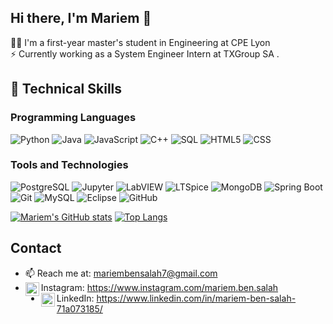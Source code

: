 ## Hi there, I'm Mariem 👋

👩‍🎓 I'm a first-year master's student in Engineering at CPE Lyon <br>
⚡ Currently working as a System Engineer Intern at TXGroup SA .


## 💼 Technical Skills

### Programming Languages
![Python](https://img.shields.io/badge/-Python-blue?style=flat&logo=python&logoColor=white)
![Java](https://img.shields.io/badge/-Java-red?style=flat&logo=java&logoColor=white)
![JavaScript](https://img.shields.io/badge/-JavaScript-yellow?style=flat&logo=javascript&logoColor=white)
![C++](https://img.shields.io/badge/-C++-blue?style=flat&logo=c%2B%2B&logoColor=white)
![SQL](https://img.shields.io/badge/-SQL-black?style=flat&logo=postgresql&logoColor=white)
![HTML5](https://img.shields.io/badge/-HTML5-E34F26?style=flat&logo=html5&logoColor=white)
![CSS](https://img.shields.io/badge/-CSS-1572B6?style=flat&logo=css3&logoColor=white)

### Tools and Technologies
![PostgreSQL](https://img.shields.io/badge/-PostgreSQL-336791?style=flat&logo=postgresql&logoColor=white)
![Jupyter](https://img.shields.io/badge/-Jupyter-F37626?style=flat&logo=jupyter&logoColor=white)
![LabVIEW](https://img.shields.io/badge/-LabVIEW-FFDB58?style=flat&logo=ni&logoColor=white)
![LTSpice](https://img.shields.io/badge/-LTSpice-FF7F50?style=flat&logo=spice&logoColor=white)
![MongoDB](https://img.shields.io/badge/-MongoDB-47A248?style=flat&logo=mongodb&logoColor=white)
![Spring Boot](https://img.shields.io/badge/-Spring%20Boot-6DB33F?style=flat&logo=spring-boot&logoColor=white)
![Git](https://img.shields.io/badge/-Git-F05032?style=flat&logo=git&logoColor=white)
![MySQL](https://img.shields.io/badge/-MySQL-black?style=flat&logo=mysql&logoColor=white)
![Eclipse](https://img.shields.io/badge/-Eclipse-2C2255?style=flat&logo=eclipse&logoColor=white)
![GitHub](https://img.shields.io/badge/-GitHub-181717?style=flat&logo=github&logoColor=white)

[![Mariem's GitHub stats](https://github-readme-stats.vercel.app/api?username=Mariem-Ben-Salah)](https://github.com/anuraghazra/github-readme-stats)
[![Top Langs](https://github-readme-stats.vercel.app/api/top-langs/?username=Mariem-Ben-Salah&layout=compact)](https://github.com/anuraghazra/github-readme-stats)


## Contact

* 📫 Reach me at: mariembensalah7@gmail.com
* <img align="left" alt="Instagram" width="22px" src="https://cdn.jsdelivr.net/npm/simple-icons@v3/icons/instagram.svg" />Instagram: https://www.instagram.com/mariem.ben.salah
* <img align="left" alt="LinkedIn" width="22px" src="https://cdn.jsdelivr.net/npm/simple-icons@v3/icons/linkedin.svg" />LinkedIn: https://www.linkedin.com/in/mariem-ben-salah-71a073185/
